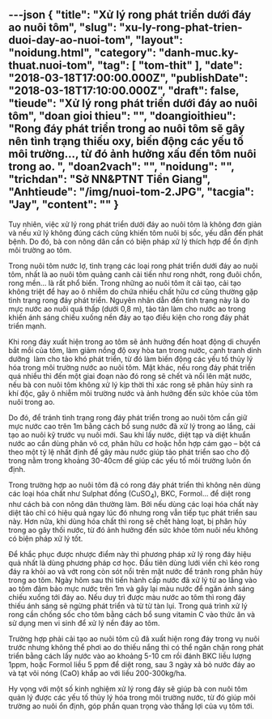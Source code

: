 ---json
{
    "title": "Xử lý rong phát triển dưới đáy ao nuôi tôm",
    "slug": "xu-ly-rong-phat-trien-duoi-day-ao-nuoi-tom",
    "layout": "noidung.html",
    "category": "danh-muc.ky-thuat.nuoi-tom",
    "tag": [
        "tom-thit"
    ],
    "date": "2018-03-18T17:00:00.000Z",
    "publishDate": "2018-03-18T17:10:00.000Z",
    "draft": false,
    "tieude": "Xử lý rong phát triển dưới đáy ao nuôi tôm",
    "doan gioi thieu": "",
    "doangioithieu": "Rong đáy phát triển trong ao nuôi tôm sẽ gây nên tình trạng thiếu oxy, biến động các yếu tố môi trường…, từ đó ảnh hưởng xấu đến tôm nuôi trong ao. ",
    "doan2vach": "",
    "noidung": "",
    "trichdan": "Sở NN&PTNT Tiền Giang",
    "Anhtieude": "/img/nuoi-tom-2.JPG",
    "tacgia": "Jay",
    "__content__": ""
}
---
<p><span style="font-size:14px">Tuy nhi&ecirc;n, việc xử l&yacute; rong ph&aacute;t triển dưới đ&aacute;y ao nu&ocirc;i t&ocirc;m l&agrave; kh&ocirc;ng đơn giản v&agrave; nếu xử l&yacute; kh&ocirc;ng đ&uacute;ng c&aacute;ch cũng khiến t&ocirc;m nu&ocirc;i bị sốc, yếu dẫn đến ph&aacute;t bệnh. Do đ&oacute;, b&agrave; con n&ocirc;ng d&acirc;n cần c&oacute; biện ph&aacute;p xử l&yacute; th&iacute;ch hợp để ổn định m&ocirc;i trường ao t&ocirc;m.</span></p>

<p><span style="font-size:14px">Trong nu&ocirc;i t&ocirc;m nước lợ, t&igrave;nh trạng c&aacute;c loại rong ph&aacute;t triển dưới đ&aacute;y ao nu&ocirc;i t&ocirc;m, nhất l&agrave; ao nu&ocirc;i t&ocirc;m quảng canh cải tiến như rong nhớt, rong đu&ocirc;i chồn, rong mền&hellip; l&agrave; rất phổ biến. Trong những ao nu&ocirc;i t&ocirc;m &iacute;t cải tạo, cải tạo kh&ocirc;ng triệt để hay ao &ocirc; nhiễm do chứa nhiều chất hữu cơ cũng thường gặp t&igrave;nh trạng rong đ&aacute;y ph&aacute;t triển. Nguy&ecirc;n nh&acirc;n dẫn đến t&igrave;nh trạng n&agrave;y l&agrave; do mực nước ao nu&ocirc;i qu&aacute; thấp (dưới 0,8 m), tảo t&agrave;n l&agrave;m cho nước ao trong khiến &aacute;nh s&aacute;ng chiếu xuống nền đ&aacute;y ao tạo điều kiện cho rong đ&aacute;y ph&aacute;t triển mạnh.</span></p>

<p><span style="font-size:14px">Khi rong đ&aacute;y xuất hiện trong ao t&ocirc;m sẽ ảnh hưởng đến hoạt động di chuyển bắt mồi của t&ocirc;m, l&agrave;m giảm nồng độ oxy h&ograve;a tan trong nước, cạnh tranh dinh dưỡng &nbsp;l&agrave;m cho tảo kh&oacute; ph&aacute;t triển, từ đ&oacute; l&agrave;m biến động c&aacute;c yếu tố thủy l&yacute; h&oacute;a trong m&ocirc;i trường nước ao nu&ocirc;i t&ocirc;m. Mặt kh&aacute;c, nếu rong đ&aacute;y ph&aacute;t triển qu&aacute; nhiều th&igrave; đến một giai đoạn n&agrave;o đ&oacute; rong sẽ chết v&agrave; nổi l&ecirc;n mặt nước, nếu b&agrave; con nu&ocirc;i t&ocirc;m kh&ocirc;ng xử l&yacute; kịp thời th&igrave; x&aacute;c rong sẽ ph&acirc;n hủy sinh ra kh&iacute; độc, g&acirc;y &ocirc; nhiễm m&ocirc;i trường nước v&agrave; ảnh hưởng đến sức khỏe của t&ocirc;m nu&ocirc;i trong ao.</span></p>

<p><span style="font-size:14px">Do đ&oacute;, để tr&aacute;nh t&igrave;nh trạng rong đ&aacute;y ph&aacute;t triển trong ao nu&ocirc;i t&ocirc;m cần giữ mực nước cao tr&ecirc;n 1m bằng c&aacute;ch bổ sung nước đ&atilde; xử l&yacute; trong ao lắng, cải tạo ao nu&ocirc;i kỹ trước vụ nu&ocirc;i mới. Sau khi lấy nước, diệt tạp v&agrave; diệt khuẩn nước ao cần d&ugrave;ng ph&acirc;n v&ocirc; cơ, ph&acirc;n hữu cơ hoặc hỗn hợp c&aacute;m gạo &ndash; bột c&aacute; theo một tỷ lệ nhất định để g&acirc;y m&agrave;u nước gi&uacute;p tảo ph&aacute;t triển sao cho độ trong nằm trong khoảng 30-40cm để gi&uacute;p c&aacute;c yếu tố m&ocirc;i trường lu&ocirc;n ổn định.</span></p>

<p><span style="font-size:14px">Trong trường hợp ao nu&ocirc;i t&ocirc;m đ&atilde; c&oacute; rong đ&aacute;y ph&aacute;t triển th&igrave; kh&ocirc;ng n&ecirc;n d&ugrave;ng c&aacute;c loại h&oacute;a chất như Sulphat đồng (CuSO<sub>4</sub>), BKC, Formol&hellip; để diệt rong như c&aacute;ch b&agrave; con n&ocirc;ng d&acirc;n thường l&agrave;m. Bởi nếu d&ugrave;ng c&aacute;c loại h&oacute;a chất n&agrave;y diệt tảo chỉ c&oacute; hiệu quả ngay l&uacute;c đ&oacute; nhưng rong vẫn tiếp tục ph&aacute;t triển sau n&agrave;y. Hơn nửa, khi d&ugrave;ng h&oacute;a chất th&igrave; rong sẽ chết h&agrave;ng loạt, bị ph&acirc;n hủy trong ao g&acirc;y thối nước, từ đ&oacute; ảnh hưởng đến sức khỏe t&ocirc;m nu&ocirc;i nếu kh&ocirc;ng c&oacute; biện ph&aacute;p xử l&yacute; tốt.</span></p>

<p><span style="font-size:14px">Để khắc phục được nhược điểm n&agrave;y th&igrave; phương ph&aacute;p xử l&yacute; rong đ&aacute;y hiệu quả nhất l&agrave; d&ugrave;ng phương ph&aacute;p cơ học. Đầu ti&ecirc;n d&ugrave;ng lưới viền ch&igrave; k&eacute;o rong đ&aacute;y ra khỏi ao v&agrave; vớt rong c&ograve;n s&oacute;t nổi tr&ecirc;n mặt nước để tr&aacute;nh rong ph&acirc;n hủy trong ao t&ocirc;m. Ng&agrave;y h&ocirc;m sau th&igrave; tiến h&agrave;nh cấp nước đ&atilde; xử l&yacute; từ ao lắng v&agrave;o ao t&ocirc;m đảm bảo mực nước tr&ecirc;n 1m v&agrave; g&acirc;y lại m&agrave;u nước để ngăn &aacute;nh s&aacute;ng chiếu xuống tới đ&aacute;y ao. Nếu duy tr&igrave; được m&agrave;u nước ao t&ocirc;m th&igrave; rong đ&aacute;y thiếu &aacute;nh s&aacute;ng sẽ ngừng ph&aacute;t triển v&agrave; từ từ t&agrave;n lụi. Trong qu&aacute; tr&igrave;nh xử l&yacute; rong cần chống sốc cho t&ocirc;m bằng c&aacute;ch bổ sung vitamin C v&agrave;o thức ăn v&agrave; sử dụng men vi sinh để xử l&yacute; nền đ&aacute;y ao t&ocirc;m.</span></p>

<p><span style="font-size:14px">Trường hợp phải cải tạo ao nu&ocirc;i t&ocirc;m cũ đ&atilde; xuất hiện rong đ&aacute;y trong vụ nu&ocirc;i trước nhưng kh&ocirc;ng thể phơi ao do thiếu nắng th&igrave; c&oacute; thể ngăn chặn rong ph&aacute;t triển bằng c&aacute;ch lấy nước v&agrave;o ao khoảng 5-10 cm rồi đ&aacute;nh BKC liều lượng 1ppm, hoặc Formol liều 5 ppm để diệt rong, sau 3 ng&agrave;y xả bỏ nước đ&aacute;y ao v&agrave; tạt v&ocirc;i n&oacute;ng (CaO) khắp ao với liều 200-300kg/ha.</span></p>

<p><span style="font-size:14px">Hy vọng với một số kinh nghiệm xử l&yacute; rong đ&aacute;y sẽ gi&uacute;p b&agrave; con nu&ocirc;i t&ocirc;m quản l&yacute; được c&aacute;c yếu tố thủy l&yacute; h&oacute;a trong m&ocirc;i trường nước, từ đ&oacute; gi&uacute;p m&ocirc;i trường ao nu&ocirc;i ổn định, g&oacute;p phần quan trọng v&agrave;o thắng lợi của vụ t&ocirc;m tới.</span></p>
